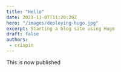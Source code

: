 ```yaml
---
title: "Hello"
date: 2021-11-07T11:20:20Z
hero: "/images/deploying-hugo.jpg"
excerpt: Starting a blog site using Hugo
draft: false
authors:
 - crispin
---
```

This is now published

